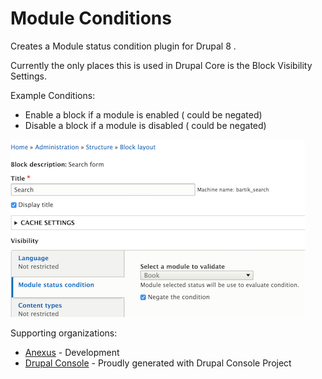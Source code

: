 # Module Conditions
Creates a Module status condition plugin for Drupal 8 .

Currently the only places this is used in Drupal Core is the Block Visibility Settings.

Example Conditions:

- Enable a block if a module is enabled ( could be negated)
- Disable a block if a module is disabled ( could be negated)

![Enable search](https://github.com/enzolutions/module_conditions/blob/master/images/module_conditions_config.png)

Supporting organizations: 
+ [Anexus](http://anexusit.com) - Development
+ [Drupal Console](http://drupalconsole.com) - Proudly generated with Drupal Console Project
